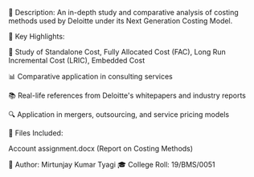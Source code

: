 📝 Description:
An in-depth study and comparative analysis of costing methods used by Deloitte under its Next Generation Costing Model.

📌 Key Highlights:

🧾 Study of Standalone Cost, Fully Allocated Cost (FAC), Long Run Incremental Cost (LRIC), Embedded Cost

📊 Comparative application in consulting services

📚 Real-life references from Deloitte's whitepapers and industry reports

🔍 Application in mergers, outsourcing, and service pricing models

📎 Files Included:

Account assignment.docx (Report on Costing Methods)

📍 Author: Mirtunjay Kumar Tyagi
🎓 College Roll: 19/BMS/0051
